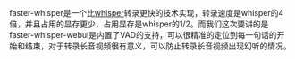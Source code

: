  
faster-whisper是一个比[whisper](whisper.md)转录更快的技术实现，转录速度是whisper的4倍，并且占用的显存更少，占用显存是whisper的1/2。而我们这次要讲的是faster-whisper-webui是内置了VAD的支持，可以很精准的定位到每一句话的开始和结束，对于转录长音视频很有意义，可以防止转录长音视频出现幻听的情况。